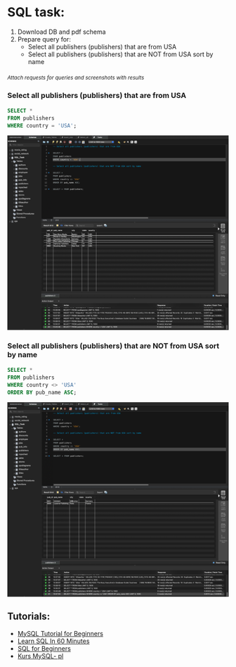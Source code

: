 # SQL task:

1. Download DB and pdf schema
2. Prepare query for:
    - Select all publishers (publishers) that are from USA
    - Select all publishers (publishers) that are NOT from USA sort by name

<sub>*Attach requests for queries and screenshots with results*</sub>

### Select all publishers (publishers) that are from USA

```sql
SELECT *
FROM publishers
WHERE country = 'USA';
```

![Solution_1](Solution_1.png)

### Select all publishers (publishers) that are NOT from USA sort by name

```sql
SELECT *
FROM publishers
WHERE country <> 'USA'
ORDER BY pub_name ASC;
```

![Solution_2](Solution_2.png)

## Tutorials:

- [MySQL Tutorial for Beginners](https://www.youtube.com/watch?v=7S_tz1z_5bA)
- [Learn SQL In 60 Minutes](https://www.youtube.com/watch?v=p3qvj9hO_Bo)
- [SQL for Beginners](https://www.youtube.com/watch?v=wifRYaPiiM0&list=PLUDwpEzHYYLvWEwDxZViN1shP-pGyZdtT&index=1)
- [Kurs MySQL- pl](https://www.youtube.com/watch?v=99JAI24Zd24&list=PLOYHgt8dIdoymv-Wzvs8M-OsKFD31VTVZ)